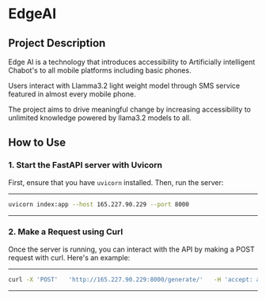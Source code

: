 
# EdgeAI
## Project Description
Edge AI is a technology that introduces accessibility to Artificially intelligent Chabot's to all mobile platforms including  basic phones.

Users interact with Llamma3.2 light weight model through SMS service featured in almost every mobile phone.

The project aims to drive meaningful change by increasing accessibility to unlimited knowledge powered by llama3.2 models to all.

## How to Use

### 1. Start the FastAPI server with Uvicorn

First, ensure that you have `uvicorn` installed. Then, run the server:

---
```bash
uvicorn index:app --host 165.227.90.229 --port 8000
```
---

### 2. Make a Request using Curl
Once the server is running, you can interact with the API by making a POST request with curl. Here's an example:

---
```bash
curl -X 'POST'   'http://165.227.90.229:8000/generate/'   -H 'accept: application/json'   -H 'Content-Type: application/json'   -d '{"prompt": "your prompt here"}'
```
---
